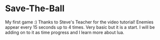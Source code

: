 # Save-The-Ball
My first game :) Thanks to Steve's Teacher for the video tutorial!
Enemies appear every 15 seconds up to 4 times. Very basic but it is a start. I will be adding on to it as time progress and I learn more about lua. 
